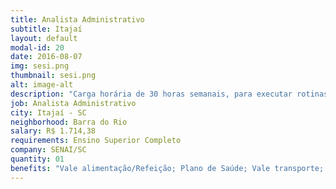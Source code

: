 ```yaml
---
title: Analista Administrativo
subtitle: Itajaí
layout: default
modal-id: 20
date: 2016-08-07
img: sesi.png
thumbnail: sesi.png
alt: image-alt
description: "Carga horária de 30 horas semanais, para executar rotinas administrativas."
job: Analista Administrativo
city: Itajaí - SC
neighborhood: Barra do Rio
salary: R$ 1.714,38
requirements: Ensino Superior Completo
company: SENAI/SC
quantity: 01
benefits: "Vale alimentação/Refeição; Plano de Saúde; Vale transporte; PPR/PL; Previdência; Privada	Seguro de Vida; Estacionamento no local"
---
```

